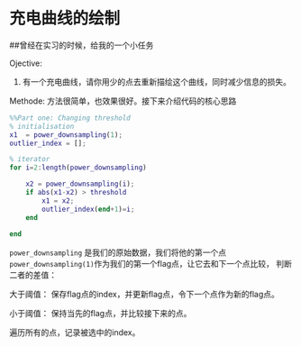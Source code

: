 # 充电曲线的绘制
##曾经在实习的时候，给我的一个小任务

Ojective:  
1. 有一个充电曲线，请你用少的点去重新描绘这个曲线，同时减少信息的损失。

Methode:
方法很简单，也效果很好。接下来介绍代码的核心思路

```matlab
%%Part one: Changing threshold
% initialisation 
x1  = power_downsampling(1);
outlier_index = [];

% iterator
for i=2:length(power_downsampling)

    x2 = power_downsampling(i);
    if abs(x1-x2) > threshold
        x1 = x2;
        outlier_index(end+1)=i;
    end
    
end

```

`power_downsampling` 是我们的原始数据，我们将他的第一个点`power_downsampling(1)`作为我们的第一个flag点，让它去和下一个点比较，
判断二者的差值：  

大于阈值： 保存flag点的index，并更新flag点，令下一个点作为新的flag点。

小于阈值： 保持当先的flag点，并比较接下来的点。

遍历所有的点，记录被选中的index。
